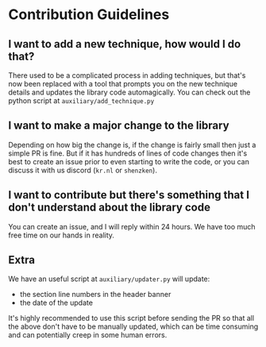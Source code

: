 # Contribution Guidelines

## I want to add a new technique, how would I do that?
There used to be a complicated process in adding techniques, but that's now been replaced with a tool that prompts you on the new technique details and updates the library code automagically. You can check out the python script at `auxiliary/add_technique.py` 


## I want to make a major change to the library
Depending on how big the change is, if the change is fairly small then just a simple PR is fine. But if it has hundreds of lines of code changes then it's best to create an issue prior to even starting to write the code, or you can discuss it with us discord (`kr.nl` or `shenzken`). 


## I want to contribute but there's something that I don't understand about the library code
You can create an issue, and I will reply within 24 hours. We have too much free time on our hands in reality.


## Extra 
We have an useful script at `auxiliary/updater.py` will update:
- the section line numbers in the header banner
- the date of the update

It's highly recommended to use this script before sending the PR so that all the above don't have to be manually updated, which can be time consuming and can potentially creep in some human errors. 
